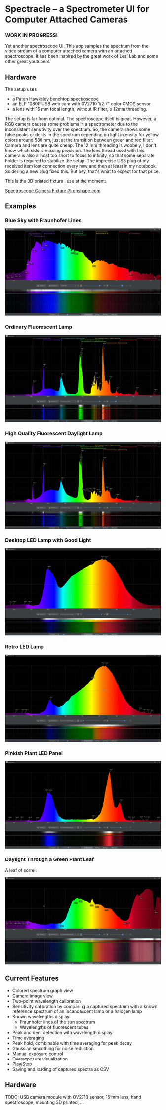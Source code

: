 # Spectracle – a Spectrometer UI for Computer Attached Cameras

### WORK IN PROGRESS!

Yet another spectroscope UI. This app samples the spectrum from the video stream of a computer attached camera with an attached spectroscope. It has been inspired by the great work of Les' Lab and some other great youtubers.

## Hardware

The setup uses
* a Paton Hawksley benchtop spectroscope
* an ELP 1080P USB web cam with OV2710 1/2.7" color CMOS sensor
* a lens with 16 mm focal length, without IR filter, ⌀ 12mm threading. 

The setup is far from optimal. The spectroscope itself is great. However, a RGB camera causes some problems in a spectrometer due to the inconsistent sensitivity over the spectrum. So, the camera shows some false peaks or dents in the spectrum depending on light intensity for yellow colors around 580 nm, just at the transition between green and red filter. Camera and lens are quite cheap. The 12 mm threading is wobbely, I don't know which side is missing precision. The lens thread used with this camera is also almost too short to focus to infinity, so that some separate holder is required to stabilize the setup. The imprecise USB plug of my received item lost connection every now and then at least in my notebook. Soldering a new plug fixed this. But hey, that's what to expect for that price.

This is the 3D printed fixture I use at the moment:

[Spectroscope Camera Fixture @ onshape.com](https://cad.onshape.com/documents/067b9cbbfe91eaae340bbdb7/w/bf45124c7a9fedfbfbcc2b60/e/39af0ef3fc2ecf463972dfda)

## Examples

### Blue Sky with Fraunhofer Lines

![Blue Sky with Fraunhofer Lines](samples/blue_sky_good_calibration.png)

### Ordinary Fluorescent Lamp

![Ordinary Fluorescent Lamp](samples/fluorescent_lamp_good_calibration.png)

### High Quality Fluorescent Daylight Lamp

![High Quality Fluorescent Daylight Lamp](samples/fluorescent_daylight_good_calibration.png)

### Desktop LED Lamp with Good Light

![Desktop LED Lamp with Good Light](samples/led_lamp_good_calibration.png)

### Retro LED Lamp

![Retro LED Lamp](samples/retro_led_good_calibration.png)

### Pinkish Plant LED Panel

![Pinkish Plant LED Panel](samples/plant_light_good_calibration.png)

### Daylight Through a Green Plant Leaf

A leaf of sorrel:

![Daylight Through Green Plant Leaf](samples/daylight_through_green_leaf.png)

## Current Features

* Colored spectrum graph view
* Camera image view
* Two-point wavelength calibration
* Sensitivity calibration by comparing a captured spectrum with a known reference spectrum of an incandescent lamp or a
  halogen lamp
* Known wavelengths display:
    * Fraunhofer lines of the sun spectrum
    * Wavelengths of fluorescent tubes
* Peak and dent detection with wavelength display
* Time averaging
* Peak hold, combinable with time averaging for peak decay
* Gaussian smoothing for noise reduction
* Manual exposure control
* Overexposure visualization
* Play/Stop
* Saving and loading of captured spectra as CSV

## Hardware

TODO: USB camera module with OV2710 sensor, 16 mm lens, hand spectroscope, mounting 3D printed, ...
